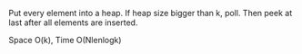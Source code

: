 
Put every element into a heap. If heap size bigger than k, poll. 
Then peek at last after all elements are inserted.

Space O(k), Time O(Nlenlogk)

